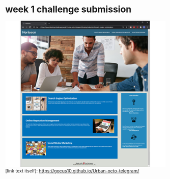 # week 1 challenge submission
![Alt text](/Develop/assets/images/screenshot.png)
[link text itself]: https://gocus10.github.io/Urban-octo-telegram/